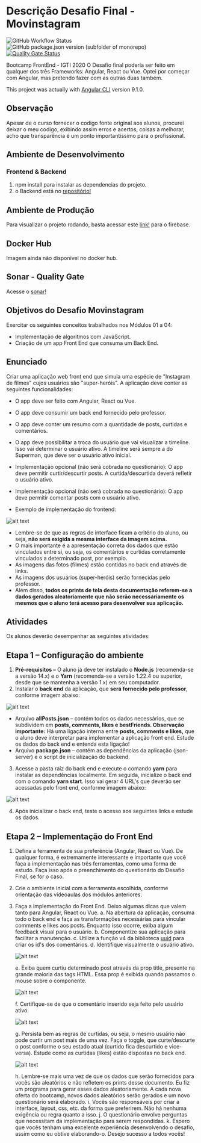 # Descrição Desafio Final - Movinstagram

![GitHub Workflow Status](https://github.com/FabianaTavares/movieinstagram-front/workflows/ChangeLog/badge.svg)
![GitHub package.json version (subfolder of monorepo)](https://img.shields.io/github/package-json/v/FabianaTavares/movieinstagram-front?color=blue)
[![Quality Gate Status](https://sonarcloud.io/api/project_badges/measure?project=FabianaTavares_movieinstagram-front&metric=alert_status)](https://sonarcloud.io/summary/new_code?id=FabianaTavares_movieinstagram-front)

Bootcamp FrontEnd - IGTI 2020
O Desafio final poderia ser feito em qualquer dos três Frameworks: Angular, React ou Vue. Optei por começar com Angular, mas pretendo fazer com as outras duas também.

This project was actually with [Angular CLI](https://github.com/angular/angular-cli) version 9.1.0.

## Observação

Apesar de o curso fornecer o codigo fonte original aos alunos, procurei deixar o meu codigo, exibindo assim erros e acertos, coisas a melhorar, acho que transparência é um ponto importantíssimo para o profissional.

## Ambiente de Desenvolvimento

### Frontend & Backend

1. npm install para instalar as dependencias do projeto.
2. o Backend está no [repositório!](https://github.com/FabianaTavares/desafio-final-movinstagram-angular)

## Ambiente de Produção

Para visualizar o projeto rodando, basta acessar este [link!](https://fabi-igti-movinstagram-angular.web.app/) para o firebase.
## Docker Hub

Imagem ainda não disponível no docker hub.

## Sonar - Quality Gate

Acesse o [sonar!](https://sonarcloud.io/project/overview?id=FabianaTavares_movieinstagram-front)

## Objetivos do Desafio Movinstagram

Exercitar os seguintes conceitos trabalhados nos Módulos 01 a 04:

- Implementação de algoritmos com JavaScript.
- Criação de um app Front End que consuma um Back End.

## Enunciado

Criar uma aplicação web front end que simula uma espécie de "Instagram de filmes" cujos
usuários são "super-heróis". A aplicação deve conter as seguintes funcionalidades:

- O app deve ser feito com Angular, React ou Vue.
- O app deve consumir um back end fornecido pelo professor.
- O app deve conter um resumo com a quantidade de posts, curtidas e comentários.
- O app deve possibilitar a troca do usuário que vai visualizar a timeline. Isso vai
  determinar o usuário ativo. A timeline será sempre a do Superman, que deve ser o
  usuário ativo inicial.
- Implementação opcional (não será cobrada no questionário): O app deve permitir
  curtir/descurtir posts. A curtida/descurtida deverá refletir o usuário ativo.
- Implementação opcional (não será cobrada no questionário): O app deve permitir
  comentar posts com o usuário ativo.

- Exemplo de implementação do frontend:

![alt text](https://github.com/FabianaTavares/desafio-final-movinstagram-angular/blob/main/frontend/movie-intagram/src/assets/img/exemplo_implementacao_readme.PNG)

- Lembre-se de que as regras de interface ficam a critério do aluno, ou seja, **não será exigida a mesma interface da imagem acima.**
- O mais importante é a apresentação correta dos dados que estão vinculados entre
  si, ou seja, os comentários e curtidas corretamente vinculados a determinado post,
  por exemplo.
- As imagens das fotos (filmes) estão contidas no back end através de links.
- As imagens dos usuários (super-heróis) serão fornecidas pelo professor.
- Além disso, **todos os prints de tela desta documentação referem-se a dados gerados aleatoriamente que não serão necessariamente os mesmos que o aluno terá acesso para desenvolver sua aplicação.**

## Atividades

Os alunos deverão desempenhar as seguintes atividades:

## **Etapa 1 – Configuração do ambiente**

1. **Pré-requisitos –** O aluno já deve ter instalado o **Node.js** (recomenda-se a versão 14.x) e o **Yarn** (recomenda-se a versão 1.22.4 ou superior, desde que se mantenha a versão 1.x) em seu computador.
2. Instalar o **back end** da aplicação, que **será fornecido pelo professor**, conforme imagem abaixo:

![alt text](https://github.com/FabianaTavares/desafio-final-movinstagram-angular/blob/main/frontend/movie-intagram/src/assets/img/conteudo_backend.PNG)

- Arquivo **allPosts.json** – contém todos os dados necessários, que se subdividem em **posts, comments, likes e bestFriends. Observação importante:** Há uma ligação interna entre **posts, comments e likes,** que o aluno deve interpretar para implementar a aplicação front end. Estude os dados do back end e entenda esta ligação!
- Arquivo **package.json** – contém as dependências da aplicação (json-server) e o script de inicialização do backend.

3. Acesse a pasta raiz do back end e execute o comando **yarn** para instalar as dependências localmente. Em seguida, inicialize o back end com o comando **yarn start**. Isso vai gerar 4 URL's que deverão ser acessadas pelo front end, conforme imagem abaixo:

![alt text](https://github.com/FabianaTavares/desafio-final-movinstagram-angular/blob/main/frontend/movie-intagram/src/assets/img/inicializacao_backend.PNG)

4. Após inicializar o back end, teste o acesso aos seguintes links e estude os dados.

## **Etapa 2 – Implementação do Front End**

1. Defina a ferramenta de sua preferência (Angular, React ou Vue). De qualquer forma, é extremamente interessante e importante que você faça a implementação nas três ferramentas, como uma forma de estudo. Faça isso após o preenchimento do questionário do Desafio Final, se for o caso.
2. Crie o ambiente inicial com a ferramenta escolhida, conforme orientação das videoaulas dos módulos anteriores.
3. Faça a implementação do Front End. Deixo algumas dicas que valem tanto para Angular, React ou Vue.
   a. Na abertura da aplicação, consuma todo o back end e faça as transformações necessárias para vincular comments e likes aos posts. Enquanto isso ocorre, exiba algum feedback visual para o usuário.
   b. Componentize sua aplicação para facilitar a manutenção.
   c. Utilize a função v4 da biblioteca [uuid](https://github.com/uuidjs/uuid) para criar os id's dos comentários.
   d. Identifique visualmente o usuário ativo.

   ![alt text](https://github.com/FabianaTavares/desafio-final-movinstagram-angular/blob/main/frontend/movie-intagram/src/assets/img/usuario_ativo.PNG)

   e. Exiba quem curtiu determinado post através da prop title, presente na grande maioria das tags HTML. Essa prop é exibida quando passamos o mouse sobre o componente.

   ![alt text](https://github.com/FabianaTavares/desafio-final-movinstagram-angular/blob/main/frontend/movie-intagram/src/assets/img/proptitle_item_e.PNG)

   f. Certifique-se de que o comentário inserido seja feito pelo usuário ativo.

   ![alt text](https://github.com/FabianaTavares/desafio-final-movinstagram-angular/blob/main/frontend/movie-intagram/src/assets/img/item_f.PNG)

   g. Persista bem as regras de curtidas, ou seja, o mesmo usuário não pode curtir um post mais de uma vez. Faça o toggle, que curte/descurte o post conforme o seu estado atual (curtido fica descurtido e vice-versa). Estude como as curtidas (likes) estão dispostas no back end.

   ![alt text](https://github.com/FabianaTavares/desafio-final-movinstagram-angular/blob/main/frontend/movie-intagram/src/assets/img/item_g.PNG)

   h. Lembre-se mais uma vez de que os dados que serão fornecidos para vocês são aleatórios e não refletem os prints desse documento. Eu fiz um programa para gerar esses dados aleatoriamente. A cada nova oferta do bootcamp, novos dados aleatórios serão gerados e um novo questionário será elaborado.
   i. Vocês são responsáveis por criar a interface, layout, css, etc. da forma que preferirem. Não há nenhuma exigência ou regra quanto a isso.
   j. O questionário envolve perguntas que necessitam da implementação para serem respondidas.
   k. Espero que vocês tenham uma excelente experiência desenvolvendo o desafio, assim como eu obtive elaborando-o. Desejo sucesso a todos vocês!
